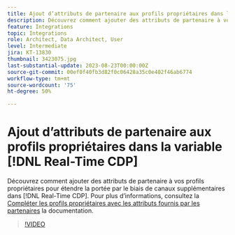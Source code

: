 ```yaml
---
title: Ajout d’attributs de partenaire aux profils propriétaires dans la variable [!DNL Real-Time CDP]
description: Découvrez comment ajouter des attributs de partenaire à vos profils propriétaires pour étendre la portée par le biais de canaux supplémentaires dans [!DNL Real-Time CDP].
feature: Integrations
topic: Integrations
role: Architect, Data Architect, User
level: Intermediate
jira: KT-13830
thumbnail: 3423075.jpg
last-substantial-update: 2023-08-23T00:00:00Z
source-git-commit: 00ef0f40fb3d82f0c06428a35c0e402f46ab6774
workflow-type: tm+mt
source-wordcount: '75'
ht-degree: 50%

---
```


# Ajout d’attributs de partenaire aux profils propriétaires dans la variable [!DNL Real-Time CDP]

Découvrez comment ajouter des attributs de partenaire à vos profils propriétaires pour étendre la portée par le biais de canaux supplémentaires dans [!DNL Real-Time CDP]. Pour plus d’informations, consultez la [Compléter les profils propriétaires avec les attributs fournis par les partenaires](https://experienceleague.adobe.com/docs/experience-platform/rtcdp/use-cases/partner-data/supplement-first-party-profiles.html) la documentation.

>[!VIDEO](https://video.tv.adobe.com/v/3423075/?learn=on)
